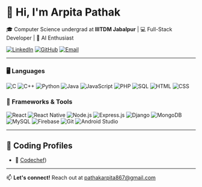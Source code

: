 # 👋 Hi, I'm Arpita Pathak

🎓 Computer Science undergrad at **IIITDM Jabalpur** | 💻 Full-Stack Developer | 🤖 AI Enthusiast 

[![LinkedIn](https://img.shields.io/badge/LinkedIn-arpita--pathak-blue?logo=linkedin&style=flat-square)](https://www.linkedin.com/in/arpita-pathak-48a47122b/)
[![GitHub](https://img.shields.io/badge/GitHub-Arpita34-black?logo=github&style=flat-square)](https://github.com/Arpita34)
[![Email](https://img.shields.io/badge/Email-pathakarpita867@gmail.com-red?logo=gmail&style=flat-square)](mailto:pathakarpita867@gmail.com)

---

### 🖥️ Languages
![C](https://img.shields.io/badge/C-00599C?style=flat&logo=c&logoColor=white)
![C++](https://img.shields.io/badge/C++-00599C?style=flat&logo=c%2B%2B&logoColor=white)
![Python](https://img.shields.io/badge/Python-3776AB?style=flat&logo=python&logoColor=white)
![Java](https://img.shields.io/badge/Java-ED8B00?style=flat&logo=java&logoColor=white)
![JavaScript](https://img.shields.io/badge/JavaScript-F7DF1E?style=flat&logo=javascript&logoColor=black)
![PHP](https://img.shields.io/badge/PHP-777BB4?style=flat&logo=php&logoColor=white)
![SQL](https://img.shields.io/badge/SQL-4479A1?style=flat&logo=mysql&logoColor=white)
![HTML](https://img.shields.io/badge/HTML5-E34F26?style=flat&logo=html5&logoColor=white)
![CSS](https://img.shields.io/badge/CSS3-1572B6?style=flat&logo=css3&logoColor=white)

### 🔧 Frameworks & Tools
![React](https://img.shields.io/badge/React-20232A?style=flat&logo=react&logoColor=61DAFB)
![React Native](https://img.shields.io/badge/React_Native-20232A?style=flat&logo=react&logoColor=61DAFB)
![Node.js](https://img.shields.io/badge/Node.js-43853D?style=flat&logo=node-dot-js&logoColor=white)
![Express.js](https://img.shields.io/badge/Express.js-000000?style=flat&logo=express&logoColor=white)
![Django](https://img.shields.io/badge/Django-092E20?style=flat&logo=django&logoColor=white)
![MongoDB](https://img.shields.io/badge/MongoDB-4EA94B?style=flat&logo=mongodb&logoColor=white)
![MySQL](https://img.shields.io/badge/MySQL-005C84?style=flat&logo=mysql&logoColor=white)
![Firebase](https://img.shields.io/badge/Firebase-FFCA28?style=flat&logo=firebase&logoColor=black)
![Git](https://img.shields.io/badge/Git-F05032?style=flat&logo=git&logoColor=white)
![Android Studio](https://img.shields.io/badge/Android_Studio-3DDC84?style=flat&logo=android-studio&logoColor=white)

---

## 🧠 Coding Profiles

- 🔗 [Codechef](https://www.codechef.com/users/arpita2025))


---

📫 **Let's connect!** Reach out at [pathakarpita867@gmail.com](mailto:pathakarpita867@gmail.com)
